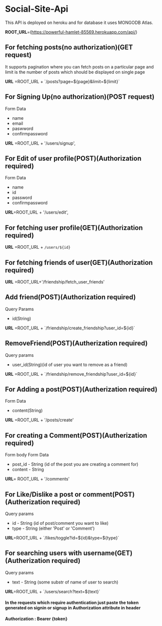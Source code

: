 # Social-Site-Api

This API is deployed on heroku and for database it uses MONGODB Atlas.



**ROOT_URL**=(https://powerful-hamlet-85569.herokuapp.com/api/)


## For fetching posts(no authorization)(GET request)
<p>It supports pagination where you can fetch posts on a particular page and limit is the number of posts which should be displayed on single page</p>
<strong>URL</strong> =ROOT_URL + `/posts?page=${page}&limit=${limit}`


## For Signing Up(no authorization)(POST request)
Form Data
<ul>
  <li>name</li>
  <li>email</li>
  <li>paswword</li>
  <li>confirmpassword</li>
</ul>
<strong>URL</strong> =ROOT_URL + '/users/signup',


## For Edit of user profile(POST)(Authorization required) 
Form Data
<ul>
  <li>name</li>
  <li>id</li>
  <li>password</li>
  <li>confirmpassword</li>
</ul>
<strong>URL</strong>=ROOT_URL + '/users/edit',


## For fetching user profile(GET)(Authorization required)
<strong>URL</strong> =ROOT_URL + `/users/${id}`


## For fetching friends of user(GET)(Authorization required)
<strong>URL</strong> =ROOT_URL+'/friendship/fetch_user_friends'


## Add friend(POST)(Authorization required)
Query Params
<ul>
  <li>id(String)</li>
</ul>
<strong>URL</strong> =ROOT_URL + `/friendship/create_friendship?user_id=${id}`


## RemoveFriend(POST)(Autherization required)
Query params
<ul>
  <li>user_id(String)(id of user you want to remove as a friend)</li>
</ul>
<strong>URL</strong> =ROOT_URL + `/friendship/remove_friendship?user_id=${id}`


## For Adding a post(POST)(Autherization required)
Form Data
<ul>
  <li>content(String)</li>
</ul>
<strong>URL</strong> =ROOT_URL + '/posts/create'


## For creating a Comment(POST)(Autherization required)
Form body
Form Data
<ul>
  <li>post_id - String (id of the post you are creating a comment for)</li>
  <li>content - String</li>
</ul>
<strong>URL</strong>= ROOT_URL + '/comments'


## For Like/Dislike a post or comment(POST)(Autherization required)
Query params
<ul>
  <li>id - String (id of post/comment you want to like)</li>
  <li>type - String (either 'Post' or 'Comment')</li>
</ul>
<strong>URL</strong>=ROOT_URL + `/likes/toggle?id=${id}&type=${type}`


## For searching users with username(GET)(Autherization required)
Query params
<ul>
  <li>text - String (some substr of name of user to search)</li>
</ul>
<strong>URL</strong>=ROOT_URL + `/users/search?text=${text}`


#### In the requests which require authentication just paste the token generated on signin or signup in Authorization attribute in header
<strong>Authorization : Bearer {token}</strong>
